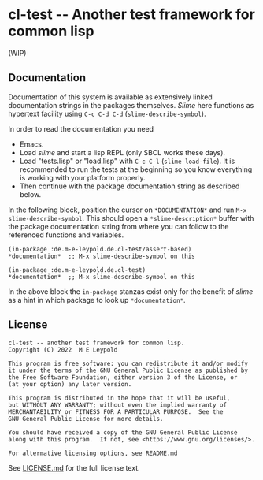 cl-test -- Another test framework for common lisp
=================================================

(WIP)

Documentation
-------------

Documentation of this system is available as extensively linked
documentation strings in the packages themselves. *Slime* here
functions as hypertext facility using `C-c C-d C-d`
(`slime-describe-symbol`).

In order to read the documentation you need

- Emacs.
- Load *slime* and start a lisp REPL (only SBCL works these days).
- Load "tests.lisp" or "load.lisp" with `C-c C-l`
  (`slime-load-file`). It is recommended to run the tests at the
  beginning so you know everything is working with your platform
  properly.
- Then continue with the package documentation string as described below.

In the following block, position the cursor on `*DOCUMENTATION*` and run `M-x
slime-describe-symbol`. This should open a `*slime-description*`
buffer with the package documentation string from where you can follow
to the referenced functions and variables.

	(in-package :de.m-e-leypold.de.cl-test/assert-based)
    *documentation*  ;; M-x slime-describe-symbol on this
	
	(in-package :de.m-e-leypold.de.cl-test)
    *documentation*  ;; M-x slime-describe-symbol on this

In the above block the `in-package` stanzas exist only for the benefit
of *slime* as a hint in which package to look up `*documentation*`.

License
-------

    cl-test -- another test framework for common lisp.
    Copyright (C) 2022  M E Leypold
    
    This program is free software: you can redistribute it and/or modify
    it under the terms of the GNU General Public License as published by
    the Free Software Foundation, either version 3 of the License, or
    (at your option) any later version.
    
    This program is distributed in the hope that it will be useful,
    but WITHOUT ANY WARRANTY; without even the implied warranty of
    MERCHANTABILITY or FITNESS FOR A PARTICULAR PURPOSE.  See the
    GNU General Public License for more details.
    
    You should have received a copy of the GNU General Public License
    along with this program.  If not, see <https://www.gnu.org/licenses/>.

    For altermative licensing options, see README.md

See [LICENSE.md](./LICENSE.md) for the full license text.





